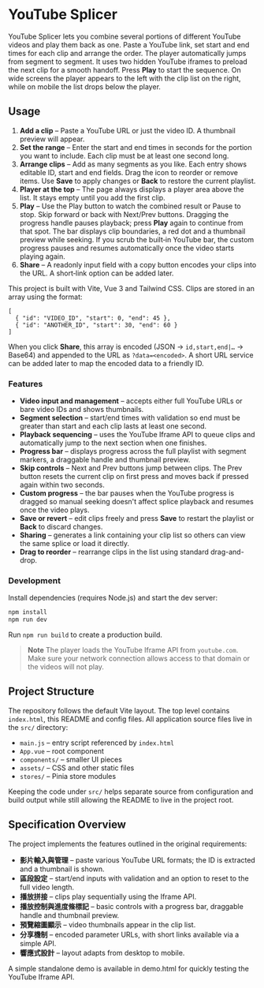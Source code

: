 # YouTube Splicer

YouTube Splicer lets you combine several portions of different YouTube videos and play them back as one. Paste a YouTube link, set start and end times for each clip and arrange the order. The player automatically jumps from segment to segment. It uses two hidden YouTube iframes to preload the next clip for a smooth handoff. Press **Play** to start the sequence. On wide screens the player appears to the left with the clip list on the right, while on mobile the list drops below the player.

## Usage

1. **Add a clip** – Paste a YouTube URL or just the video ID. A thumbnail preview will appear.
2. **Set the range** – Enter the start and end times in seconds for the portion you want to include. Each clip must be at least one second long.
3. **Arrange clips** – Add as many segments as you like. Each entry shows editable ID, start and end fields. Drag the icon to reorder or remove items. Use **Save** to apply changes or **Back** to restore the current playlist.
4. **Player at the top** – The page always displays a player area above the list. It stays empty until you add the first clip.
5. **Play** – Use the Play button to watch the combined result or Pause to stop. Skip forward or back with Next/Prev buttons. Dragging the progress handle pauses playback; press **Play** again to continue from that spot. The bar displays clip boundaries, a red dot and a thumbnail preview while seeking. If you scrub the built‑in YouTube bar, the custom progress pauses and resumes automatically once the video starts playing again.
6. **Share** – A readonly input field with a copy button encodes your clips into the URL. A short‑link option can be added later.

This project is built with Vite, Vue 3 and Tailwind CSS. Clips are stored in an array using the format:

```jsonc
[
  { "id": "VIDEO_ID", "start": 0, "end": 45 },
  { "id": "ANOTHER_ID", "start": 30, "end": 60 }
]
```

When you click **Share**, this array is encoded (JSON → `id,start,end|…` → Base64) and appended to the URL as `?data=<encoded>`. A short URL service can be added later to map the encoded data to a friendly ID.

### Features

- **Video input and management** – accepts either full YouTube URLs or bare video IDs and shows thumbnails.
- **Segment selection** – start/end times with validation so end must be greater than start and each clip lasts at least one second.
- **Playback sequencing** – uses the YouTube Iframe API to queue clips and automatically jump to the next section when one finishes.
- **Progress bar** – displays progress across the full playlist with segment markers, a draggable handle and thumbnail preview.
- **Skip controls** – Next and Prev buttons jump between clips. The Prev button resets the current clip on first press and moves back if pressed again within two seconds.
- **Custom progress** – the bar pauses when the YouTube progress is dragged so manual seeking doesn't affect splice playback and resumes once the video plays.
- **Save or revert** – edit clips freely and press **Save** to restart the playlist or **Back** to discard changes.
- **Sharing** – generates a link containing your clip list so others can view the same splice or load it directly.
- **Drag to reorder** – rearrange clips in the list using standard drag-and-drop.

### Development

Install dependencies (requires Node.js) and start the dev server:

```bash
npm install
npm run dev
```

Run `npm run build` to create a production build.

> **Note**
> The player loads the YouTube Iframe API from `youtube.com`. Make sure your
> network connection allows access to that domain or the videos will not play.

## Project Structure

The repository follows the default Vite layout. The top level contains
`index.html`, this README and config files. All application source files live in
the `src/` directory:

- `main.js` – entry script referenced by `index.html`
- `App.vue` – root component
- `components/` – smaller UI pieces
- `assets/` – CSS and other static files
- `stores/` – Pinia store modules

Keeping the code under `src/` helps separate source from configuration and
build output while still allowing the README to live in the project root.

## Specification Overview

The project implements the features outlined in the original requirements:

- **影片輸入與管理** – paste various YouTube URL formats; the ID is extracted and a thumbnail is shown.
- **區段設定** – start/end inputs with validation and an option to reset to the full video length.
- **播放拼接** – clips play sequentially using the Iframe API.
- **播放控制與進度條標記** – basic controls with a progress bar, draggable handle and thumbnail preview.
- **預覽縮圖顯示** – video thumbnails appear in the clip list.
- **分享機制** – encoded parameter URLs, with short links available via a simple API.
- **響應式設計** – layout adapts from desktop to mobile.


A simple standalone demo is available in demo.html for quickly testing the YouTube Iframe API.
